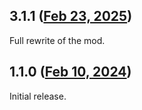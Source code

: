 ## 3.1.1 ([Feb 23, 2025](https://github.com/ramensoftware/windhawk-mods/blob/a90ce6cf038e5aeafd99229993834a486341e0da/mods/w11-dwm-fix.wh.cpp))

Full rewrite of the mod.

## 1.1.0 ([Feb 10, 2024](https://github.com/ramensoftware/windhawk-mods/blob/c267265e0049c3f7feb015e3ec2e6f5d6b7bc483/mods/w11-dwm-fix.wh.cpp))

Initial release.
